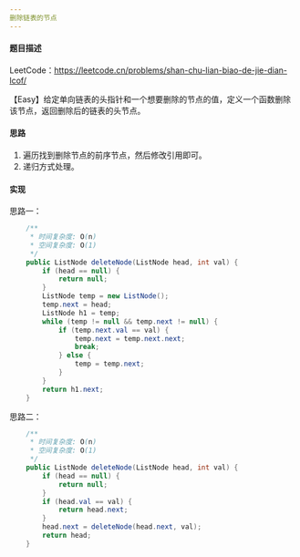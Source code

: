 ```yaml
---
删除链表的节点
---
```


#### 题目描述

LeetCode：https://leetcode.cn/problems/shan-chu-lian-biao-de-jie-dian-lcof/

【Easy】给定单向链表的头指针和一个想要删除的节点的值，定义一个函数删除该节点，返回删除后的链表的头节点。

#### 思路

1. 遍历找到删除节点的前序节点，然后修改引用即可。
2. 递归方式处理。

#### 实现

思路一：

```java
    /**
     * 时间复杂度: O(n)
     * 空间复杂度: O(1)
     */
    public ListNode deleteNode(ListNode head, int val) {
        if (head == null) {
            return null;
        }
        ListNode temp = new ListNode();
        temp.next = head;
        ListNode h1 = temp;
        while (temp != null && temp.next != null) {
            if (temp.next.val == val) {
                temp.next = temp.next.next;
                break;
            } else {
                temp = temp.next;
            }
        }
        return h1.next;
    }
```

思路二：

```java
    /**
     * 时间复杂度: O(n)
     * 空间复杂度: O(1)
     */
    public ListNode deleteNode(ListNode head, int val) {
        if (head == null) {
            return null;
        }
        if (head.val == val) {
            return head.next;
        }
        head.next = deleteNode(head.next, val);
        return head;
    }
```

